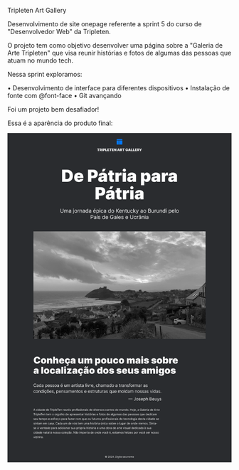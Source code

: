 Tripleten Art Gallery

Desenvolvimento de site onepage referente a sprint 5 do curso de "Desenvolvedor Web" da Tripleten.

O projeto tem como objetivo desenvolver uma página sobre a "Galeria de Arte Tripleten" que visa reunir histórias e fotos de algumas das pessoas que atuam no mundo tech. 

Nessa sprint exploramos:

• Desenvolvimento de interface para diferentes dispositivos • Instalação de fonte com @font-face • Git avançando

Foi um projeto bem desafiador!

Essa é a aparência do produto final:

<img src="./images/1280.png" alt="Tripleten Art Gallery">
